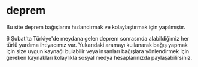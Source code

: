 # deprem

Bu site deprem bağışlarını hızlandırmak ve kolaylaştırmak için yapılmıştır.

6 Şubat'ta Türkiye'de meydana gelen deprem sonrasında alabildiğimiz her türlü yardıma ihtiyacımız var. Yukarıdaki aramayı kullanarak bağış yapmak için size uygun kaynağı bulabilir veya insanları bağışlara yönlendirmek için gereken kaynakları kolaylıkla sosyal medya hesaplarınızda paylaşabilirsiniz.
